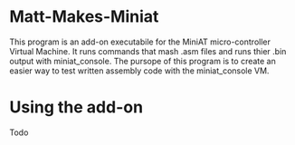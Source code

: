 # Matt-Makes-Miniat
This program is an add-on executabile for the MiniAT micro-controller Virtual Machine. It runs commands that mash .asm files and runs thier .bin output with miniat_console. The pursope of this program is to create an easier way to test written assembly code with the miniat_console VM.   

# Using the add-on
Todo
